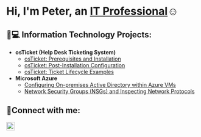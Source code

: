 <h1>Hi, I'm Peter, an <a href="https://www.linkedin.com/in/peter-plotnyi-17bab3273/">IT Professional</a>☺</h1>

<h2>👨💻 Information Technology Projects:</h2>


- <b>osTicket (Help Desk Ticketing System)</b>
  - [osTicket: Prerequisites and Installation](https://github.com/PeterPlotnyiIT/osticket-prereqs)
  - [osTicket: Post-Installation Configuration](https://github.com/PeterPlotnyiIT/post-install-config)
  - [osTicket: Ticket Lifecycle Examples](https://github.com/PeterPlotnyiIT/ticket-lifecycle)
- <b>Microsoft Azure</b>
  - [Configuring On-premises Active Directory within Azure VMs](https://github.com/PeterPlotnyiIT/configure-ad)
  - [Network Security Groups (NSGs) and Inspecting Network Protocols](https://github.com/PeterPlotnyiIT/azure-network-protocols)

<h2>🤳Connect with me:</h2>


[<img align="left" alt="Peter | LinkedIn" width="22px" src="https://cdn.jsdelivr.net/npm/simple-icons@v3/icons/linkedin.svg" />][linkedin]


[linkedin]: https://www.linkedin.com/in/peter-plotnyi-17bab3273/
